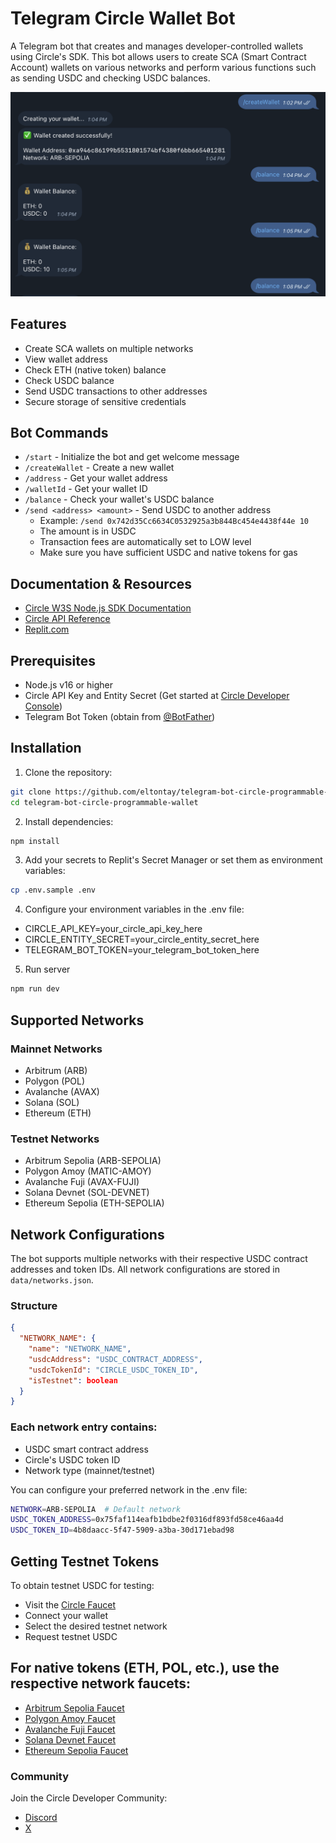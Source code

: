 # Telegram Circle Wallet Bot

A Telegram bot that creates and manages developer-controlled wallets using Circle's SDK. This bot allows users to create SCA (Smart Contract Account) wallets on various networks and perform various functions such as sending USDC and checking USDC balances.

<img width="678" alt="telegram_bot" src="./data/telegram_bot.png">

## Features

- Create SCA wallets on multiple networks
- View wallet address
- Check ETH (native token) balance
- Check USDC balance
- Send USDC transactions to other addresses
- Secure storage of sensitive credentials

## Bot Commands
- `/start` - Initialize the bot and get welcome message
- `/createWallet` - Create a new wallet
- `/address` - Get your wallet address
- `/walletId` - Get your wallet ID
- `/balance` - Check your wallet's USDC balance
- `/send <address> <amount>` - Send USDC to another address
  - Example: `/send 0x742d35Cc6634C0532925a3b844Bc454e4438f44e 10`
  - The amount is in USDC
  - Transaction fees are automatically set to LOW level
  - Make sure you have sufficient USDC and native tokens for gas

## Documentation & Resources

- [Circle W3S Node.js SDK Documentation](https://developers.circle.com/w3s/nodejs-sdk)
- [Circle API Reference](https://developers.circle.com/api-reference)
- [Replit.com](https://replit.com/t/circle-developer/repls/telegram-bot-circle-programmable-wallet/)

## Prerequisites

- Node.js v16 or higher
- Circle API Key and Entity Secret (Get started at [Circle Developer Console](https://console.circle.com))
- Telegram Bot Token (obtain from [@BotFather](https://t.me/BotFather))

## Installation

1. Clone the repository:

```bash
git clone https://github.com/eltontay/telegram-bot-circle-programmable-wallet.git
cd telegram-bot-circle-programmable-wallet
```

2. Install dependencies:

```bash
npm install
```

3. Add your secrets to Replit's Secret Manager or set them as environment variables:

```bash
cp .env.sample .env
```

4. Configure your environment variables in the .env file:
- CIRCLE_API_KEY=your_circle_api_key_here
- CIRCLE_ENTITY_SECRET=your_circle_entity_secret_here
- TELEGRAM_BOT_TOKEN=your_telegram_bot_token_here

5. Run server

```bash
npm run dev
```

## Supported Networks 

### Mainnet Networks
- Arbitrum (ARB)
- Polygon (POL)
- Avalanche (AVAX)
- Solana (SOL)
- Ethereum (ETH)

### Testnet Networks
- Arbitrum Sepolia (ARB-SEPOLIA)
- Polygon Amoy (MATIC-AMOY)
- Avalanche Fuji (AVAX-FUJI)
- Solana Devnet (SOL-DEVNET)
- Ethereum Sepolia (ETH-SEPOLIA)

## Network Configurations

The bot supports multiple networks with their respective USDC contract addresses and token IDs. All network configurations are stored in `data/networks.json`.

### Structure
```json
{
  "NETWORK_NAME": {
    "name": "NETWORK_NAME",
    "usdcAddress": "USDC_CONTRACT_ADDRESS",
    "usdcTokenId": "CIRCLE_USDC_TOKEN_ID",
    "isTestnet": boolean
  }
}
```

### Each network entry contains:
- USDC smart contract address
- Circle's USDC token ID
- Network type (mainnet/testnet)

You can configure your preferred network in the .env file:

```bash
NETWORK=ARB-SEPOLIA  # Default network
USDC_TOKEN_ADDRESS=0x75faf114eafb1bdbe2f0316df893fd58ce46aa4d
USDC_TOKEN_ID=4b8daacc-5f47-5909-a3ba-30d171ebad98
```

## Getting Testnet Tokens
To obtain testnet USDC for testing:

- Visit the [Circle Faucet](https://faucet.circle.com/)
- Connect your wallet
- Select the desired testnet network
- Request testnet USDC

## For native tokens (ETH, POL, etc.), use the respective network faucets:

- [Arbitrum Sepolia Faucet](https://www.alchemy.com/faucets/arbitrum-sepolia)
- [Polygon Amoy Faucet](https://faucet.polygon.technology/)
- [Avalanche Fuji Faucet](https://faucet.avax.network/)
- [Solana Devnet Faucet](https://faucet.solana.com/)
- [Ethereum Sepolia Faucet](https://sepoliafaucet.com/)

### Community

Join the Circle Developer Community:
- [Discord](https://discord.gg/buildoncircle)
- [X](https://x.com/BuildOnCircle)

